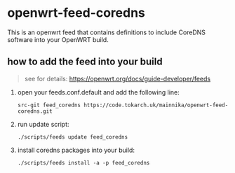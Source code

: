 # openwrt-feed-coredns

This is an openwrt feed that contains definitions to include CoreDNS software into your OpenWRT build.

## how to add the feed into your build

> see for details: https://openwrt.org/docs/guide-developer/feeds

1. open your feeds.conf.default and add the following line:

   `src-git feed_coredns https://code.tokarch.uk/mainnika/openwrt-feed-coredns.git`

2. run update script:

   `./scripts/feeds update feed_coredns`

3. install coredns packages into your build:

   `./scripts/feeds install -a -p feed_coredns`
